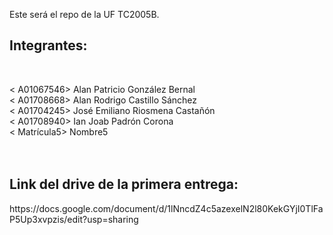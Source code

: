 Este será el repo de la UF TC2005B.
<h2>Integrantes: </h2><br>

< A01067546> Alan Patricio González Bernal <br>
< A01708668> Alan Rodrigo Castillo Sánchez <br>
< A01704245> José Emiliano Riosmena Castañón <br>
< A01708940> Ian Joab Padrón Corona <br>
< Matrícula5> Nombre5 <br>
<br>
<br>
<h2> Link del drive de la primera entrega:</h2>
https://docs.google.com/document/d/1lNncdZ4c5azexelN2l80KekGYjI0TlFaP5Up3xvpzis/edit?usp=sharing
